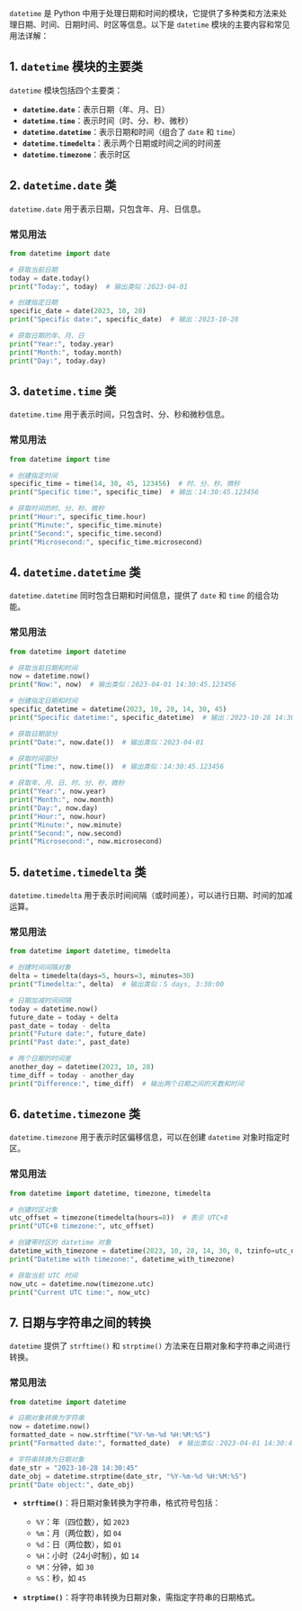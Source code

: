 `datetime` 是 Python 中用于处理日期和时间的模块，它提供了多种类和方法来处理日期、时间、日期时间、时区等信息。以下是 `datetime` 模块的主要内容和常见用法详解：

## 1. `datetime` 模块的主要类
`datetime` 模块包括四个主要类：
- **`datetime.date`**：表示日期（年、月、日）
- **`datetime.time`**：表示时间（时、分、秒、微秒）
- **`datetime.datetime`**：表示日期和时间（组合了 `date` 和 `time`）
- **`datetime.timedelta`**：表示两个日期或时间之间的时间差
- **`datetime.timezone`**：表示时区

## 2. `datetime.date` 类
`datetime.date` 用于表示日期，只包含年、月、日信息。

### 常见用法
```python
from datetime import date

# 获取当前日期
today = date.today()
print("Today:", today)  # 输出类似：2023-04-01

# 创建指定日期
specific_date = date(2023, 10, 28)
print("Specific date:", specific_date)  # 输出：2023-10-28

# 获取日期的年、月、日
print("Year:", today.year)
print("Month:", today.month)
print("Day:", today.day)
```

## 3. `datetime.time` 类
`datetime.time` 用于表示时间，只包含时、分、秒和微秒信息。

### 常见用法
```python
from datetime import time

# 创建指定时间
specific_time = time(14, 30, 45, 123456)  # 时、分、秒、微秒
print("Specific time:", specific_time)  # 输出：14:30:45.123456

# 获取时间的时、分、秒、微秒
print("Hour:", specific_time.hour)
print("Minute:", specific_time.minute)
print("Second:", specific_time.second)
print("Microsecond:", specific_time.microsecond)
```

## 4. `datetime.datetime` 类
`datetime.datetime` 同时包含日期和时间信息，提供了 `date` 和 `time` 的组合功能。

### 常见用法
```python
from datetime import datetime

# 获取当前日期和时间
now = datetime.now()
print("Now:", now)  # 输出类似：2023-04-01 14:30:45.123456

# 创建指定日期和时间
specific_datetime = datetime(2023, 10, 28, 14, 30, 45)
print("Specific datetime:", specific_datetime)  # 输出：2023-10-28 14:30:45

# 获取日期部分
print("Date:", now.date())  # 输出类似：2023-04-01

# 获取时间部分
print("Time:", now.time())  # 输出类似：14:30:45.123456

# 获取年、月、日、时、分、秒、微秒
print("Year:", now.year)
print("Month:", now.month)
print("Day:", now.day)
print("Hour:", now.hour)
print("Minute:", now.minute)
print("Second:", now.second)
print("Microsecond:", now.microsecond)
```

## 5. `datetime.timedelta` 类
`datetime.timedelta` 用于表示时间间隔（或时间差），可以进行日期、时间的加减运算。

### 常见用法
```python
from datetime import datetime, timedelta

# 创建时间间隔对象
delta = timedelta(days=5, hours=3, minutes=30)
print("Timedelta:", delta)  # 输出类似：5 days, 3:30:00

# 日期加减时间间隔
today = datetime.now()
future_date = today + delta
past_date = today - delta
print("Future date:", future_date)
print("Past date:", past_date)

# 两个日期的时间差
another_day = datetime(2023, 10, 28)
time_diff = today - another_day
print("Difference:", time_diff)  # 输出两个日期之间的天数和时间
```

## 6. `datetime.timezone` 类
`datetime.timezone` 用于表示时区偏移信息，可以在创建 `datetime` 对象时指定时区。

### 常见用法
```python
from datetime import datetime, timezone, timedelta

# 创建时区对象
utc_offset = timezone(timedelta(hours=8))  # 表示 UTC+8
print("UTC+8 timezone:", utc_offset)

# 创建带时区的 datetime 对象
datetime_with_timezone = datetime(2023, 10, 28, 14, 30, 0, tzinfo=utc_offset)
print("Datetime with timezone:", datetime_with_timezone)

# 获取当前 UTC 时间
now_utc = datetime.now(timezone.utc)
print("Current UTC time:", now_utc)
```

## 7. 日期与字符串之间的转换
`datetime` 提供了 `strftime()` 和 `strptime()` 方法来在日期对象和字符串之间进行转换。

### 常见用法
```python
from datetime import datetime

# 日期对象转换为字符串
now = datetime.now()
formatted_date = now.strftime("%Y-%m-%d %H:%M:%S")
print("Formatted date:", formatted_date)  # 输出类似：2023-04-01 14:30:45

# 字符串转换为日期对象
date_str = "2023-10-28 14:30:45"
date_obj = datetime.strptime(date_str, "%Y-%m-%d %H:%M:%S")
print("Date object:", date_obj)
```

- **`strftime()`**：将日期对象转换为字符串，格式符号包括：
  - `%Y`：年（四位数），如 `2023`
  - `%m`：月（两位数），如 `04`
  - `%d`：日（两位数），如 `01`
  - `%H`：小时（24小时制），如 `14`
  - `%M`：分钟，如 `30`
  - `%S`：秒，如 `45`

- **`strptime()`**：将字符串转换为日期对象，需指定字符串的日期格式。
